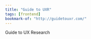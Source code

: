 ```yaml
---
title: "Guide to UXR"
tags: [frontend]
bookmark-of: "http://guidetouxr.com/"
---
```

Guide to UX Research